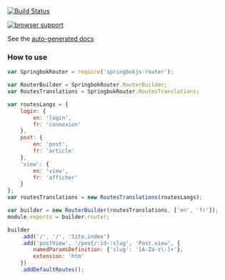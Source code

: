 [![Build Status](https://drone.io/github.com/christophehurpeau/springbokjs-router/status.png)](https://drone.io/github.com/christophehurpeau/springbokjs-router/latest)

[![browser support](https://ci.testling.com/christophehurpeau/springbokjs-router.png)
](https://ci.testling.com/christophehurpeau/springbokjs-router)

See the [auto-generated docs](http://christophehurpeau.github.io/springbokjs-router/docs/)

### How to use


```js
var SpringbokRouter = require('springbokjs-router');

var RouterBuilder = SpringbokRouter.RouterBuilder;
var RoutesTranslations = SpringbokRouter.RoutesTranslations;

var routesLangs = {
    login: {
        en: 'login',
        fr: 'connexion'
    },
    post: {
        en: 'post',
        fr: 'article'
    },
    'view': {
        en: 'view',
        fr: 'afficher'
    }
};
var routesTranslations = new RoutesTranslations(routesLangs);

var builder = new RouterBuilder(routesTranslations, ['en', 'fr']);
module.exports = builder.router;

builder
    .add('/', '/', 'Site.index')
    .add('postView', '/post/:id-:slug', 'Post.view', {
        namedParamsDefinition: {'slug': '[A-Za-z\-]+'},
        extension: 'htm'
    })
    .addDefaultRoutes();


```
